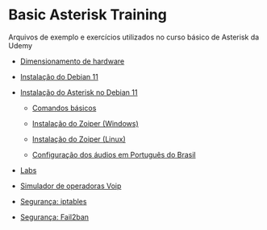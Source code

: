 # Basic Asterisk Training

Arquivos de exemplo e exercícios utilizados no curso básico de Asterisk da Udemy

 - [Dimensionamento de hardware](
https://github.com/beneditomarques/basic-asterisk-training/blob/main/dimensionamento-de-hardware/Configuracao.md)


 - [Instalação do Debian 11](https://github.com/beneditomarques/basic-asterisk-training/blob/main/instalacao-do-debian-11/Instalacao.md)


 - [Instalação do Asterisk no Debian 11](
https://github.com/beneditomarques/basic-asterisk-training/blob/main/instalacao-do-asterisk/Instalacao.md)

   - [Comandos básicos](https://github.com/beneditomarques/basic-asterisk-training/blob/main/instalacao-do-asterisk/comandos-basicos.md)   

   - [Instalação do Zoiper (Windows)](instalacao-zoiper/Instalacao-zoiper-windows.md)
   - [Instalação do Zoiper (Linux)](instalacao-zoiper/Instalacao-zoiper-linux.md)
  
   - [Configuração dos áudios em Português do Brasil](https://github.com/beneditomarques/basic-asterisk-training/blob/main/instalacao-do-asterisk/audios-em-portugues.md)


 - [Labs](labs/labs.md)
  
 - [Simulador de operadoras Voip](https://github.com/beneditomarques/voip-carrier-simulator)

 - [Segurança: iptables](labs/iptables.md)

 - [Segurança: Fail2ban](labs/fail2ban.md)

